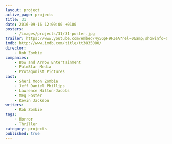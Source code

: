 ```yaml
---
layout: project
active_page: projects
title: 31
date: 2016-09-16 12:00:00 +0100
posters:
    - /images/projects/31/31-poster.jpg
trailer: https://www.youtube.com/embed/4y5GpF9FZeA?rel=0&amp;showinfo=0
imdb: http://www.imdb.com/title/tt3835080/
director:
    - Rob Zombie
companies:
    - Bow and Arrow Entertainment
    - PalmStar Media
    - Protagonist Pictures
cast:
    - Sheri Moon Zombie
    - Jeff Daniel Phillips
    - Lawrence Hilton-Jacobs
    - Meg Foster
    - Kevin Jackson
writers:
    - Rob Zombie
tags:
    - Horror
    - Thriller
category: projects
published: true
---
```

